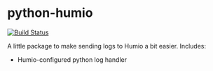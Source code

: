 # python-humio

[![Build Status](https://dsbcp.visualstudio.com/automation-coe/_apis/build/status/dsb-automation.pyhumio?branchName=master)](https://dsbcp.visualstudio.com/automation-coe/_build/latest?definitionId=52&branchName=master)

A little package to make sending logs to Humio a bit easier. Includes:

- Humio-configured python log handler
